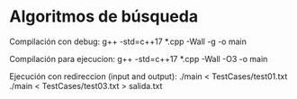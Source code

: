 # Algoritmos de búsqueda
 
Compilación con debug:
g++ -std=c++17 *.cpp -Wall -g -o main

Compilación para ejecucion:
g++ -std=c++17 *.cpp -Wall -O3 -o main

Ejecución con redireccion (input and output):
./main < TestCases/test01.txt
./main < TestCases/test03.txt > salida.txt
